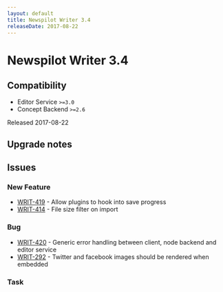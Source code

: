 ```yaml
---
layout: default
title: Newspilot Writer 3.4
releaseDate: 2017-08-22
---
```

<div class="jumbotron">
    <h1>Newspilot Writer 3.4</h1>    
    <h2>Compatibility</h2>
    <ul>
        <li>Editor Service <code>>=3.0</code></li>
        <li>Concept Backend <code>>=2.6</code></li>
    </ul>
</div>
<p>Released 2017-08-22</p>



## Upgrade notes  
                 



## Issues  


### New Feature 
 
 * [WRIT-419](https://jira.infomaker.se/browse/WRIT-419) - Allow plugins to hook into save progress  
 * [WRIT-414](https://jira.infomaker.se/browse/WRIT-414) - File size filter on import 


### Bug 
 
 * [WRIT-420](https://jira.infomaker.se/browse/WRIT-420) - Generic error handling between client, node backend and editor service  
 * [WRIT-292](https://jira.infomaker.se/browse/WRIT-292) - Twitter and facebook images should be rendered when embedded 


### Task 



